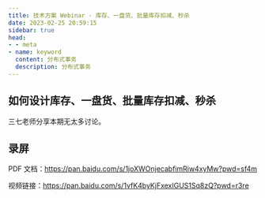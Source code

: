 ```yaml
---
title: 技术方案 Webinar - 库存、一盘货、批量库存扣减、秒杀
date: 2023-02-25 20:59:15
sidebar: true
head:
- - meta
- name: keyword
  content: 分布式事务
  description: 分布式事务
---
```


## 如何设计库存、一盘货、批量库存扣减、秒杀

三七老师分享本期无太多讨论。

## 录屏

PDF 文档：https://pan.baidu.com/s/1joXWOnjecabfimRiw4xyMw?pwd=sf4m 

视频链接：https://pan.baidu.com/s/1vfK4byKjFxexIGUS1Sq8zQ?pwd=r3re 


